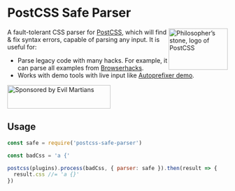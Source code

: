 # PostCSS Safe Parser

<img align="right" width="135" height="95"
     title="Philosopher’s stone, logo of PostCSS"
     src="https://postcss.org/logo-leftp.svg">

A fault-tolerant CSS parser for [PostCSS], which will find & fix syntax errors,
capable of parsing any input. It is useful for:

* Parse legacy code with many hacks. For example, it can parse all examples
  from [Browserhacks].
* Works with demo tools with live input like [Autoprefixer demo].

[Autoprefixer demo]: http://simevidas.jsbin.com/gufoko/quiet
[Browserhacks]:      http://browserhacks.com/
[PostCSS]:           https://github.com/postcss/postcss

<a href="https://evilmartians.com/?utm_source=postcss">
  <img src="https://evilmartians.com/badges/sponsored-by-evil-martians.svg" alt="Sponsored by Evil Martians" width="236" height="54">
</a>


## Usage

```js
const safe = require('postcss-safe-parser')

const badCss = 'a {'

postcss(plugins).process(badCss, { parser: safe }).then(result => {
  result.css //= 'a {}'
})
```
